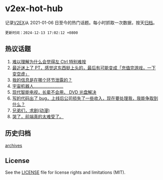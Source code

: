 # v2ex-hot-hub

 记录[V2EX](https://www.v2ex.com/)从 2021-01-06 日至今的热门话题。每小时抓取一次数据，按天[归档](archives)。

`更新时间：2024-12-13 17:02:12 +0800`

## 热议话题

1. [难以理解为什么会觉得左 Ctrl 特别难按](https://www.v2ex.com/t/1097101)
1. [最近迷上了 PT，感觉这东西挺上头的，最后有可能变成「充值完游戏，一下变空虚」](https://www.v2ex.com/t/1097175)
1. [我的信息是在哪个环节泄露的？](https://www.v2ex.com/t/1097260)
1. [宇宙机器人........................](https://www.v2ex.com/t/1097255)
1. [现代智能电视，长辈不会用， DVD 光盘解决](https://www.v2ex.com/t/1097168)
1. [写的代码出了 bug，上线后公司损失了一些收入，现在要处理我，我能争取到什么？](https://www.v2ex.com/t/1097127)
1. [兄弟们，求剧(动漫)](https://www.v2ex.com/t/1097235)
1. [哭了，前端真的太难受了。](https://www.v2ex.com/t/1097132)

## 历史归档

[archives](archives)

## License

See the [LICENSE](LICENSE) file for license rights and limitations (MIT).
